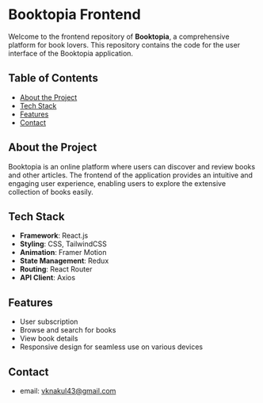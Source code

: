 # Booktopia Frontend

Welcome to the frontend repository of **Booktopia**, a comprehensive platform for book lovers. This repository contains the code for the user interface of the Booktopia application.

## Table of Contents

- [About the Project](#about-the-project)
- [Tech Stack](#tech-stack)
- [Features](#features)
- [Contact](#contact)

## About the Project

Booktopia is an online platform where users can discover and review books and other articles. The frontend of the application provides an intuitive and engaging user experience, enabling users to explore the extensive collection of books easily.

## Tech Stack

- **Framework**: React.js
- **Styling**: CSS, TailwindCSS
- **Animation**: Framer Motion
- **State Management**: Redux
- **Routing**: React Router
- **API Client**: Axios

## Features

- User subscription
- Browse and search for books
- View book details
- Responsive design for seamless use on various devices

## Contact

- email: vknakul43@gmail.com
